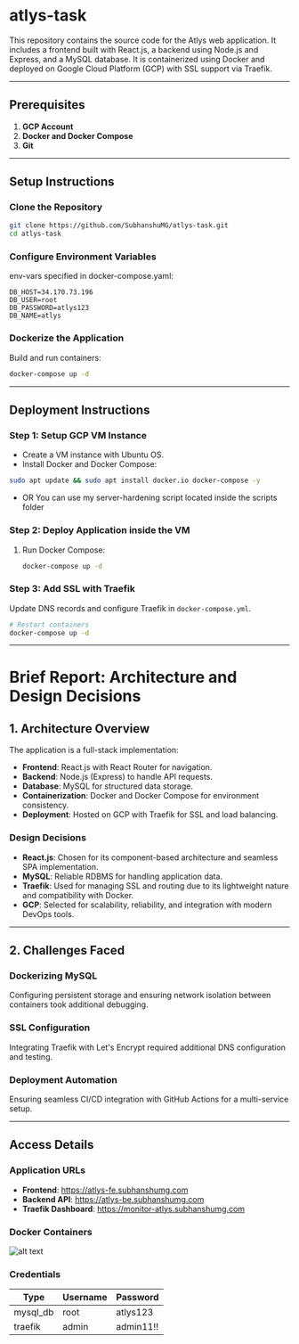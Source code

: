 # atlys-task

This repository contains the source code for the Atlys web application. It includes a frontend built with React.js, a backend using Node.js and Express, and a MySQL database. It is containerized using Docker and deployed on Google Cloud Platform (GCP) with SSL support via Traefik.

---

## Prerequisites
1. **GCP Account**
2. **Docker and Docker Compose**
3. **Git**

---

## Setup Instructions

### Clone the Repository
```bash
git clone https://github.com/SubhanshuMG/atlys-task.git
cd atlys-task
```

### Configure Environment Variables
env-vars specified in docker-compose.yaml:
```
DB_HOST=34.170.73.196
DB_USER=root
DB_PASSWORD=atlys123
DB_NAME=atlys
```

### Dockerize the Application
Build and run containers:
```bash
docker-compose up -d
```

---

## Deployment Instructions

### Step 1: Setup GCP VM Instance
- Create a VM instance with Ubuntu OS.
- Install Docker and Docker Compose:
```bash
sudo apt update && sudo apt install docker.io docker-compose -y
```
- OR You can use my server-hardening script located inside the scripts folder

### Step 2: Deploy Application inside the VM
1. Run Docker Compose:
   ```bash
   docker-compose up -d
   ```

### Step 3: Add SSL with Traefik
Update DNS records and configure Traefik in `docker-compose.yml`.
```bash
# Restart containers
docker-compose up -d
```

---

# Brief Report: Architecture and Design Decisions

## 1. Architecture Overview
The application is a full-stack implementation:
- **Frontend**: React.js with React Router for navigation.
- **Backend**: Node.js (Express) to handle API requests.
- **Database**: MySQL for structured data storage.
- **Containerization**: Docker and Docker Compose for environment consistency.
- **Deployment**: Hosted on GCP with Traefik for SSL and load balancing.

### Design Decisions
- **React.js**: Chosen for its component-based architecture and seamless SPA implementation.
- **MySQL**: Reliable RDBMS for handling application data.
- **Traefik**: Used for managing SSL and routing due to its lightweight nature and compatibility with Docker.
- **GCP**: Selected for scalability, reliability, and integration with modern DevOps tools.

---

## 2. Challenges Faced
### Dockerizing MySQL
Configuring persistent storage and ensuring network isolation between containers took additional debugging.

### SSL Configuration
Integrating Traefik with Let's Encrypt required additional DNS configuration and testing.

### Deployment Automation
Ensuring seamless CI/CD integration with GitHub Actions for a multi-service setup.

---

## Access Details

### Application URLs
- **Frontend**: https://atlys-fe.subhanshumg.com
- **Backend API**: https://atlys-be.subhanshumg.com
- **Traefik Dashboard**: https://monitor-atlys.subhanshumg.com

### Docker Containers

![alt text](https://storage.googleapis.com/atlys-ss/e2-containers-32.png)

### Credentials
|  Type    |  Username |  Password |
|----------|-----------|-----------|
| mysql_db |   root    | atlys123  |
| traefik  |   admin   | admin11!! |


